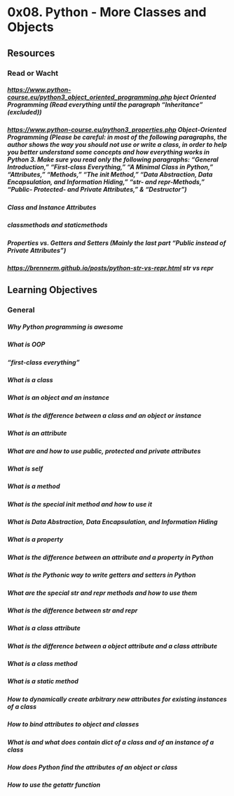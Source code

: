 # 0x08. Python - More Classes and Objects

## Resources

### Read or Wacht

##### https://www.python-course.eu/python3_object_oriented_programming.php bject Oriented Programming (Read everything until the paragraph “Inheritance” (excluded))
##### https://www.python-course.eu/python3_properties.php Object-Oriented Programming (Please be careful: in most of the following paragraphs, the author shows the way you should not use or write a class, in order to help you better understand some concepts and how everything works in Python 3. Make sure you read only the following paragraphs: “General Introduction,” “First-class Everything,” “A Minimal Class in Python,” “Attributes,” “Methods,” “The __init__ Method,” “Data Abstraction, Data Encapsulation, and Information Hiding,” “__str__- and __repr__-Methods,” “Public- Protected- and Private Attributes,” & “Destructor”)
##### Class and Instance Attributes
##### classmethods and staticmethods
##### Properties vs. Getters and Setters (Mainly the last part “Public instead of Private Attributes”)
##### https://brennerm.github.io/posts/python-str-vs-repr.html str vs repr

## Learning Objectives

### General

##### Why Python programming is awesome
##### What is OOP
##### “first-class everything”
##### What is a class
##### What is an object and an instance
##### What is the difference between a class and an object or instance
##### What is an attribute
##### What are and how to use public, protected and private attributes
##### What is self
##### What is a method
##### What is the special __init__ method and how to use it
##### What is Data Abstraction, Data Encapsulation, and Information Hiding
##### What is a property
##### What is the difference between an attribute and a property in Python
##### What is the Pythonic way to write getters and setters in Python
##### What are the special __str__ and __repr__ methods and how to use them
##### What is the difference between __str__ and __repr__
##### What is a class attribute
##### What is the difference between a object attribute and a class attribute
##### What is a class method
##### What is a static method
##### How to dynamically create arbitrary new attributes for existing instances of a class
##### How to bind attributes to object and classes
##### What is and what does contain __dict__ of a class and of an instance of a class
##### How does Python find the attributes of an object or class
##### How to use the getattr function

